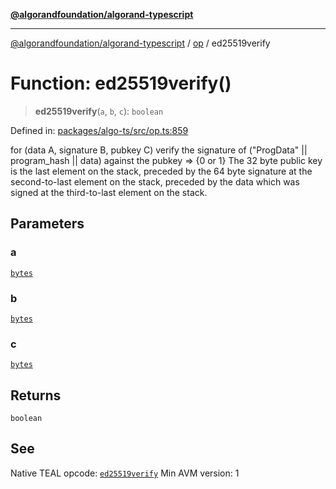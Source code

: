 [**@algorandfoundation/algorand-typescript**](../../../README.md)

***

[@algorandfoundation/algorand-typescript](../../../README.md) / [op](../README.md) / ed25519verify

# Function: ed25519verify()

> **ed25519verify**(`a`, `b`, `c`): `boolean`

Defined in: [packages/algo-ts/src/op.ts:859](https://github.com/algorandfoundation/puya-ts/blob/5bdb536fcbeffa6fe079b274d09cae785c8fb7b7/packages/algo-ts/src/op.ts#L859)

for (data A, signature B, pubkey C) verify the signature of ("ProgData" || program_hash || data) against the pubkey => {0 or 1}
The 32 byte public key is the last element on the stack, preceded by the 64 byte signature at the second-to-last element on the stack, preceded by the data which was signed at the third-to-last element on the stack.

## Parameters

### a

[`bytes`](../../../type-aliases/bytes.md)

### b

[`bytes`](../../../type-aliases/bytes.md)

### c

[`bytes`](../../../type-aliases/bytes.md)

## Returns

`boolean`

## See

Native TEAL opcode: [`ed25519verify`](https://developer.algorand.org/docs/get-details/dapps/avm/teal/opcodes/v10/#ed25519verify)
Min AVM version: 1
